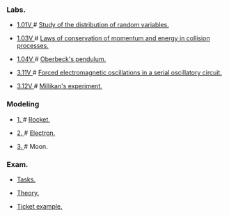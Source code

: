 ### Labs.

+ <a href = "https://github.com/fadyat/ITMO-PROBLEMS/blob/master/Physics/II%20semester/Labs/problems/lab1.pdf"> 1.01V </a> #
<a href = "https://github.com/fadyat/ITMO-PROBLEMS/tree/master/Physics/II%20semester/Labs/solutions/lab1"> Study of the distribution of random variables. </a>

+ <a href = "https://github.com/fadyat/ITMO-PROBLEMS/blob/master/Physics/II%20semester/Labs/problems/lab2.pdf"> 1.03V </a> #
<a href = "https://github.com/fadyat/ITMO-PROBLEMS/tree/master/Physics/II%20semester/Labs/solutions/lab2"> Laws of conservation of momentum and energy in collision processes. </a>

+ <a href = "https://github.com/fadyat/ITMO-PROBLEMS/blob/master/Physics/II%20semester/Labs/problems/lab3.pdf"> 1.04V </a> #
<a href = "https://github.com/fadyat/ITMO-PROBLEMS/tree/master/Physics/II%20semester/Labs/solutions/lab3"> Oberbeck's pendulum. </a>

+ <a href = "https://github.com/fadyat/ITMO-PROBLEMS/blob/master/Physics/II%20semester/Labs/problems/lab4.pdf"> 3.11V </a> #
<a href = "https://github.com/fadyat/ITMO-PROBLEMS/tree/master/Physics/II%20semester/Labs/solutions/lab4"> Forced electromagnetic oscillations in a serial oscillatory circuit. </a>

+ <a href = "https://github.com/fadyat/ITMO-PROBLEMS/blob/master/Physics/II%20semester/Labs/problems/lab5.pdf"> 3.12V </a> #
<a href = "https://github.com/fadyat/ITMO-PROBLEMS/tree/master/Physics/II%20semester/Labs/solutions/lab5"> Millikan's experiment. </a>


### Modeling

+ <a href = "https://github.com/fadyat/ITMO-PROBLEMS/blob/master/Physics/II%20semester/Modeling/modTasks.pdf"> 1. </a> #
<a href = "https://github.com/fadyat/ITMO-PROBLEMS/blob/master/Physics/II%20semester/Modeling/mod1Solution.py"> Rocket. </a>

+ <a href = "https://github.com/fadyat/ITMO-PROBLEMS/blob/master/Physics/II%20semester/Modeling/modTasks.pdf"> 2. </a> #
<a href = "https://github.com/fadyat/ITMO-PROBLEMS/blob/master/Physics/II%20semester/Modeling/mod2Solution.py"> Electron. </a>

+ <a href = "https://github.com/fadyat/ITMO-PROBLEMS/blob/master/Physics/II%20semester/Modeling/modTasks.pdf"> 3. </a> # <!-- <a href = "https://github.com/fadyat/ITMO-PUBLIC/blob/master/Physics/II%20semester/Modeling/mod3Solution.py">--> Moon. <!-- </a> -->


### Exam.

+ <a href = "https://github.com/fadyat/ITMO-PROBLEMS/blob/master/Physics/II%20semester/Test/tasks.pdf"> Tasks. </a>

+ <a href = "https://github.com/fadyat/ITMO-PROBLEMS/blob/master/Physics/II%20semester/Test/theory.pdf"> Theory. </a>

+ <a href = "https://github.com/fadyat/ITMO-PROBLEMS/blob/master/Physics/II%20semester/Test/test.png"> Ticket example. </a>
